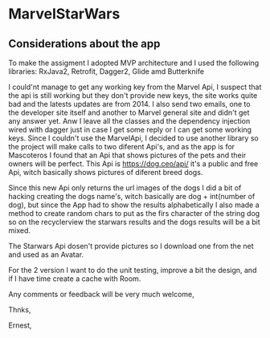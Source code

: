 # MarvelStarWars

## Considerations about the app

To make the assigment I adopted MVP architecture and I used the following libraries: RxJava2, Retrofit, Dagger2, Glide amd Butterknife

I could'nt manage to get any working key from the Marvel Api, I suspect that the api is still working but they don't provide new keys, the site works quite bad and the latests updates are from 2014. I also send two emails, one to the developer site itself and another to Marvel general site and didn't get any answer yet. Anw I leave all the classes and the dependency injection wired with dagger just in case I get some reply or I can get some working keys. Since I couldn't use the MarvelApi, I decided to use another library so the project will make calls to two diferent Api's, and as the app is for Mascoteros I found that an Api that shows pictures of the pets and their owners will be perfect. This Api is https://dog.ceo/api/ it's a public and free Api, witch basically shows pictures of diferent breed dogs.

Since this new Api only returns the url images of the dogs I did a bit of hacking creating the dogs name's, witch basically are dog + int(number of dog), but since the App had to show the results alphabetically I also made a method to create random chars to put as the firs character of the string dog so on the recyclerview the starwars results and the dogs results will be a bit mixed.

The Starwars Api dosen't provide pictures so I download one from the net and used as an Avatar.

For the 2 version I want to do the unit testing, improve a bit the design, and if I have time create a cache with Room.

Any comments or feedback will be very much welcome,

Thnks,

Ernest,

